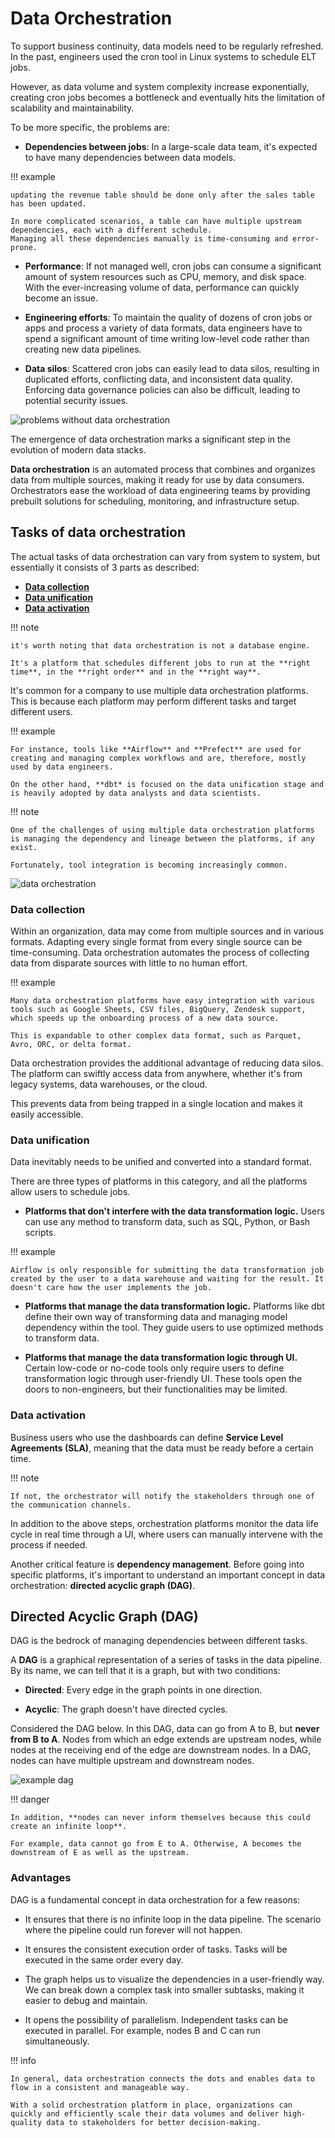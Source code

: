 # Data Orchestration

To support business continuity, data models need to be regularly refreshed.
In the past, engineers used the cron tool in Linux systems to schedule ELT jobs.

However, as data volume and system complexity increase exponentially, creating cron jobs becomes a bottleneck and eventually hits the limitation of scalability and maintainability.

To be more specific, the problems are:

- **Dependencies between jobs**: In a large-scale data team, it's expected to have many dependencies between data models.

!!! example

    updating the revenue table should be done only after the sales table has been updated.

    In more complicated scenarios, a table can have multiple upstream dependencies, each with a different schedule.
    Managing all these dependencies manually is time-consuming and error-prone.

- **Performance**: If not managed well, cron jobs can consume a significant amount of system resources such as CPU, memory, and disk space. With the ever-increasing volume of data, performance can quickly become an issue.

- **Engineering efforts**: To maintain the quality of dozens of cron jobs or apps and process a variety of data formats, data engineers have to spend a significant amount of time writing low-level code rather than creating new data pipelines.

- **Data silos**: Scattered cron jobs can easily lead to data silos, resulting in duplicated efforts, conflicting data, and inconsistent data quality. Enforcing data governance policies can also be difficult, leading to potential security issues.

![problems without data orchestration](pics/problems-without-data-orchestration.png)

The emergence of data orchestration marks a significant step in the evolution of modern data stacks.

**Data orchestration** is an automated process that combines and organizes data from multiple sources, making it ready for use by data consumers.
Orchestrators ease the workload of data engineering teams by providing prebuilt solutions for scheduling, monitoring, and infrastructure setup.

## Tasks of data orchestration

The actual tasks of data orchestration can vary from system to system, but essentially it consists of 3 parts as described:

- [**Data collection**](#data-collection)
- [**Data unification**](#data-unification)
- [**Data activation**](#data-activation)

!!! note

    it's worth noting that data orchestration is not a database engine.

    It's a platform that schedules different jobs to run at the **right time**, in the **right order** and in the **right way**.

It's common for a company to use multiple data orchestration platforms.
This is because each platform may perform different tasks and target different users.

!!! example

    For instance, tools like **Airflow** and **Prefect** are used for creating and managing complex workflows and are, therefore, mostly used by data engineers.

    On the other hand, **dbt* is focused on the data unification stage and is heavily adopted by data analysts and data scientists.

!!! note

    One of the challenges of using multiple data orchestration platforms is managing the dependency and lineage between the platforms, if any exist.

    Fortunately, tool integration is becoming increasingly common.

![data orchestration](pics/data-orchestration.png)

### Data collection

Within an organization, data may come from multiple sources and in various formats.
Adapting every single format from every single source can be time-consuming. Data orchestration automates the process of collecting data from disparate sources with little to no human effort.

!!! example

    Many data orchestration platforms have easy integration with various tools such as Google Sheets, CSV files, BigQuery, Zendesk support, which speeds up the onboarding process of a new data source.

    This is expandable to other complex data format, such as Parquet, Avro, ORC, or delta format.

Data orchestration provides the additional advantage of reducing data silos.
The platform can swiftly access data from anywhere, whether it's from legacy systems, data warehouses, or the cloud.

This prevents data from being trapped in a single location and makes it easily accessible.

### Data unification

Data inevitably needs to be unified and converted into a standard format.

There are three types of platforms in this category, and all the platforms allow users to schedule jobs.

- **Platforms that don't interfere with the data transformation logic.**
  Users can use any method to transform data, such as SQL, Python, or Bash scripts.

!!! example

    Airflow is only responsible for submitting the data transformation job created by the user to a data warehouse and waiting for the result. It doesn't care how the user implements the job.

- **Platforms that manage the data transformation logic.**
  Platforms like dbt define their own way of transforming data and managing model dependency within the tool. They guide users to use optimized methods to transform data.

- **Platforms that manage the data transformation logic through UI.**
  Certain low-code or no-code tools only require users to define transformation logic through user-friendly UI. These tools open the doors to non-engineers, but their functionalities may be limited.

### Data activation

Business users who use the dashboards can define **Service Level Agreements (SLA)**, meaning that the data must be ready before a certain time.

!!! note

    If not, the orchestrator will notify the stakeholders through one of the communication channels.

In addition to the above steps, orchestration platforms monitor the data life cycle in real time through a UI, where users can manually intervene with the process if needed.

Another critical feature is **dependency management**.
Before going into specific platforms, it's important to understand an important concept in data orchestration: **directed acyclic graph (DAG)**.

## Directed Acyclic Graph (DAG)

DAG is the bedrock of managing dependencies between different tasks.

A **DAG** is a graphical representation of a series of tasks in the data pipeline.
By its name, we can tell that it is a graph, but with two conditions:

- **Directed**: Every edge in the graph points in one direction.

- **Acyclic**: The graph doesn't have directed cycles.

Considered the DAG below. In this DAG, data can go from A to B, but **never from B to A**. Nodes from which an edge extends are upstream nodes, while nodes at the receiving end of the edge are downstream nodes. In a DAG, nodes can have multiple upstream and downstream nodes.

![example dag](pics/example-dag.png)

!!! danger

    In addition, **nodes can never inform themselves because this could create an infinite loop**.

    For example, data cannot go from E to A. Otherwise, A becomes the downstream of E as well as the upstream.

### Advantages

DAG is a fundamental concept in data orchestration for a few reasons:

- It ensures that there is no infinite loop in the data pipeline. The scenario where the pipeline could run forever will not happen.

- It ensures the consistent execution order of tasks. Tasks will be executed in the same order every day.

- The graph helps us to visualize the dependencies in a user-friendly way. We can break down a complex task into smaller subtasks, making it easier to debug and maintain.

- It opens the possibility of parallelism. Independent tasks can be executed in parallel. For example, nodes B and C can run simultaneously.

!!! info

    In general, data orchestration connects the dots and enables data to flow in a consistent and manageable way.

    With a solid orchestration platform in place, organizations can quickly and efficiently scale their data volumes and deliver high-quality data to stakeholders for better decision-making.

